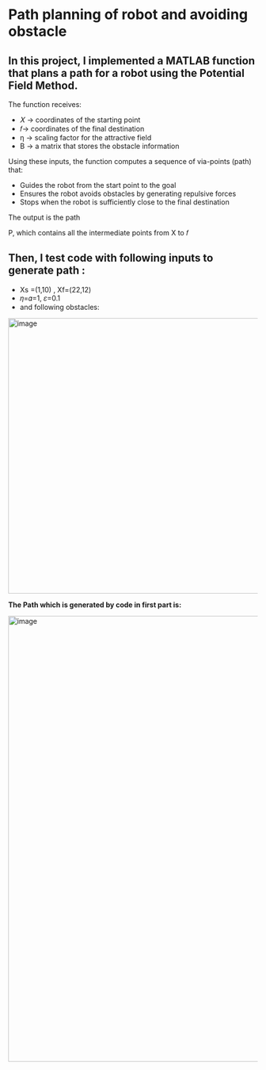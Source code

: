 # Path planning of robot and avoiding obstacle

## In this project, I implemented a MATLAB function that plans a path for a robot using the Potential Field Method.

The function receives:

- 𝑋 → coordinates of the starting point
- 𝑓→ coordinates of the final destination
- η → scaling factor for the attractive field
- B → a matrix that stores the obstacle information

Using these inputs, the function computes a sequence of via-points (path) that:

- Guides the robot from the start point to the goal
- Ensures the robot avoids obstacles by generating repulsive forces
- Stops when the robot is sufficiently close to the final destination

The output is the path 

P, which contains all the intermediate points from X to 𝑓

## Then, I test code with following inputs to generate path :

-   Xs =(1,10) , Xf=(22,12)
-  𝜂=𝛼=1, 𝜀=0.1
-    and following obstacles:
  
   <img width="724" height="556" alt="image" src="https://github.com/user-attachments/assets/c098c764-f5c5-4c0b-8f35-463271478697" />

**The Path which is generated by code in first part is:**

<img width="1288" height="900" alt="image" src="https://github.com/user-attachments/assets/13508bf7-3361-4bc7-932a-5170faf3523a" />


